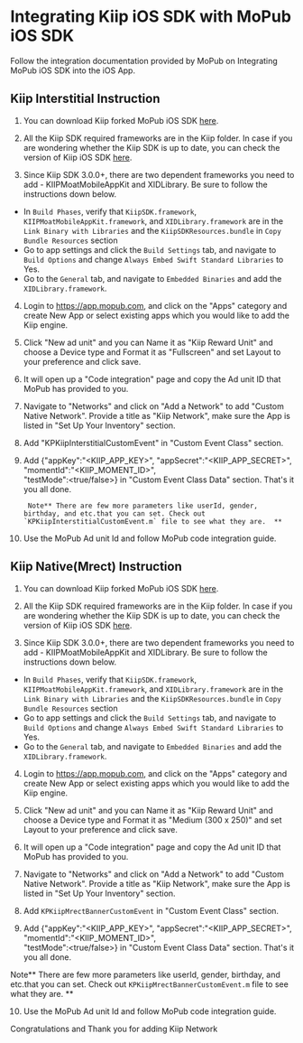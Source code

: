 # Integrating Kiip iOS SDK with MoPub iOS SDK

Follow the integration documentation provided by MoPub on Integrating MoPub iOS SDK into the iOS App.

## Kiip Interstitial Instruction

1. You can download Kiip forked MoPub iOS SDK [here](https://github.com/kiip/mopub-ios-sdk). 

2. All the Kiip SDK required frameworks are in the Kiip folder. In case if you are wondering whether the Kiip SDK is up to date, you can check the version of Kiip iOS SDK [here](https://docs.kiip.me).

3.  Since Kiip SDK 3.0.0+, there are two dependent frameworks you need to add - KIIPMoatMobileAppKit and XIDLibrary. Be sure to follow the instructions down below.
 - In `Build Phases`, verify that `KiipSDK.framework`, `KIIPMoatMobileAppKit.framework`, and `XIDLibrary.framework` are in the `Link Binary with Libraries` and the `KiipSDKResources.bundle` in `Copy Bundle Resources` section
 -  Go to app settings and click the `Build Settings` tab, and navigate to `Build Options` and change `Always Embed Swift Standard Libraries` to Yes.
 -  Go to the `General` tab, and navigate to `Embedded Binaries` and add the `XIDLibrary.framework`.

4. Login to https://app.mopub.com, and click on the "Apps" category and create New App or select existing apps which you would like to add the Kiip engine.

5. Click "New ad unit" and you can Name it as "Kiip Reward Unit" and choose a Device type and Format it as "Fullscreen" and set Layout to your preference and click save.

6. It will open up a "Code integration" page and copy the Ad unit ID that MoPub has provided to you.

7. Navigate to "Networks" and click on "Add a Network" to add "Custom Native Network". Provide a title as "Kiip Network", make sure the App is listed in "Set Up Your Inventory" section.

8. Add "KPKiipInterstitialCustomEvent" in "Custom Event Class" section.

9. Add {"appKey":"<KIIP_APP_KEY>",
        "appSecret":"<KIIP_APP_SECRET>",
        "momentId":"<KIIP_MOMENT_ID>",  
        "testMode":<true/false>} in "Custom Event Class Data" section. That's it you all done.
        
        Note** There are few more parameters like userId, gender, birthday, and etc.that you can set. Check out `KPKiipInterstitialCustomEvent.m` file to see what they are.  **

10. Use the MoPub Ad unit Id and follow MoPub code integration guide.
 
 
 ## Kiip Native(Mrect) Instruction
 
 1. You can download Kiip forked MoPub iOS SDK [here](https://github.com/kiip/mopub-ios-sdk). 
 
 2. All the Kiip SDK required frameworks are in the Kiip folder. In case if you are wondering whether the Kiip SDK is up to date, you can check the version of Kiip iOS SDK [here](https://docs.kiip.me).
 
 3.  Since Kiip SDK 3.0.0+, there are two dependent frameworks you need to add - KIIPMoatMobileAppKit and XIDLibrary. Be sure to follow the instructions down below.
 - In `Build Phases`, verify that `KiipSDK.framework`, `KIIPMoatMobileAppKit.framework`, and `XIDLibrary.framework` are in the `Link Binary with Libraries` and the `KiipSDKResources.bundle` in `Copy Bundle Resources` section
 -  Go to app settings and click the `Build Settings` tab, and navigate to `Build Options` and change `Always Embed Swift Standard Libraries` to Yes.
 -  Go to the `General` tab, and navigate to `Embedded Binaries` and add the `XIDLibrary.framework`.
 
 4. Login to https://app.mopub.com, and click on the "Apps" category and create New App or select existing apps which you would like to add the Kiip engine.
 
 5. Click "New ad unit" and you can Name it as "Kiip Reward Unit" and choose a Device type and Format it as "Medium (300 x 250)" and set Layout to your preference and click save.
 
 6. It will open up a "Code integration" page and copy the Ad unit ID that MoPub has provided to you.
 
 7. Navigate to "Networks" and click on "Add a Network" to add "Custom Native Network". Provide a title as "Kiip Network", make sure the App is listed in "Set Up Your Inventory" section.
 
 8. Add `KPKiipMrectBannerCustomEvent` in "Custom Event Class" section.
 
 9. Add {"appKey":"<KIIP_APP_KEY>",
 "appSecret":"<KIIP_APP_SECRET>",
 "momentId":"<KIIP_MOMENT_ID>",  
 "testMode":<true/false>} in "Custom Event Class Data" section. That's it you all done.
 
 Note** There are few more parameters like userId, gender, birthday, and etc.that you can set. Check out `KPKiipMrectBannerCustomEvent.m` file to see what they are.  **
 
 10. Use the MoPub Ad unit Id and follow MoPub code integration guide.
 
Congratulations and Thank you for adding Kiip Network





  
